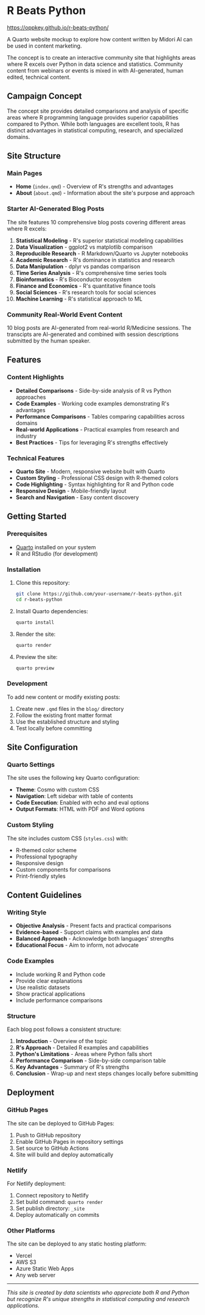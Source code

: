 # R Beats Python

<https://oppkey.github.io/r-beats-python/>

A Quarto website mockup to explore how content written by Midori AI can be used in content marketing.

The concept is to create an interactive community site that highlights areas where R excels over Python in data science and statistics. Community content from webinars or events is mixed in with AI-generated, human edited, technical content.

## Campaign Concept

The concept site provides detailed comparisons and analysis of specific areas where R programming language provides superior capabilities compared to Python. While both languages are excellent tools, R has distinct advantages in statistical computing, research, and specialized domains.

## Site Structure

### Main Pages

- **Home** (`index.qmd`) - Overview of R's strengths and advantages
- **About** (`about.qmd`) - Information about the site's purpose and approach

### Starter AI-Generated Blog Posts

The site features 10 comprehensive blog posts covering different areas where R excels:

1. **Statistical Modeling** - R's superior statistical modeling capabilities
2. **Data Visualization** - ggplot2 vs matplotlib comparison
3. **Reproducible Research** - R Markdown/Quarto vs Jupyter notebooks
4. **Academic Research** - R's dominance in statistics and research
5. **Data Manipulation** - dplyr vs pandas comparison
6. **Time Series Analysis** - R's comprehensive time series tools
7. **Bioinformatics** - R's Bioconductor ecosystem
8. **Finance and Economics** - R's quantitative finance tools
9. **Social Sciences** - R's research tools for social sciences
10. **Machine Learning** - R's statistical approach to ML

### Community Real-World Event Content

10 blog posts are AI-generated from real-world R/Medicine sessions. The transcipts are AI-generated and combined with
session descriptions submitted by the human speaker.

## Features

### Content Highlights

- **Detailed Comparisons** - Side-by-side analysis of R vs Python approaches
- **Code Examples** - Working code examples demonstrating R's advantages
- **Performance Comparisons** - Tables comparing capabilities across domains
- **Real-world Applications** - Practical examples from research and industry
- **Best Practices** - Tips for leveraging R's strengths effectively

### Technical Features

- **Quarto Site** - Modern, responsive website built with Quarto
- **Custom Styling** - Professional CSS design with R-themed colors
- **Code Highlighting** - Syntax highlighting for R and Python code
- **Responsive Design** - Mobile-friendly layout
- **Search and Navigation** - Easy content discovery

## Getting Started

### Prerequisites

- [Quarto](https://quarto.org/) installed on your system
- R and RStudio (for development)

### Installation

1. Clone this repository:

   ```bash
   git clone https://github.com/your-username/r-beats-python.git
   cd r-beats-python
   ```

2. Install Quarto dependencies:

   ```bash
   quarto install
   ```

3. Render the site:
   ```bash
   quarto render
   ```

4. Preview the site:

   ```bash
   quarto preview
   ```

### Development

To add new content or modify existing posts:

1. Create new `.qmd` files in the `blog/` directory
2. Follow the existing front matter format
3. Use the established structure and styling
4. Test locally before committing

## Site Configuration

### Quarto Settings

The site uses the following key Quarto configuration:

- **Theme**: Cosmo with custom CSS
- **Navigation**: Left sidebar with table of contents
- **Code Execution**: Enabled with echo and eval options
- **Output Formats**: HTML with PDF and Word options

### Custom Styling

The site includes custom CSS (`styles.css`) with:

- R-themed color scheme
- Professional typography
- Responsive design
- Custom components for comparisons
- Print-friendly styles

## Content Guidelines

### Writing Style

- **Objective Analysis** - Present facts and practical comparisons
- **Evidence-based** - Support claims with examples and data
- **Balanced Approach** - Acknowledge both languages' strengths
- **Educational Focus** - Aim to inform, not advocate

### Code Examples

- Include working R and Python code
- Provide clear explanations
- Use realistic datasets
- Show practical applications
- Include performance comparisons

### Structure

Each blog post follows a consistent structure:

1. **Introduction** - Overview of the topic
2. **R's Approach** - Detailed R examples and capabilities
3. **Python's Limitations** - Areas where Python falls short
4. **Performance Comparison** - Side-by-side comparison table
5. **Key Advantages** - Summary of R's strengths
6. **Conclusion** - Wrap-up and next steps
 changes locally before submitting

## Deployment

### GitHub Pages

The site can be deployed to GitHub Pages:

1. Push to GitHub repository
2. Enable GitHub Pages in repository settings
3. Set source to GitHub Actions
4. Site will build and deploy automatically

### Netlify

For Netlify deployment:

1. Connect repository to Netlify
2. Set build command: `quarto render`
3. Set publish directory: `_site`
4. Deploy automatically on commits

### Other Platforms

The site can be deployed to any static hosting platform:

- Vercel
- AWS S3
- Azure Static Web Apps
- Any web server

---

*This site is created by data scientists who appreciate both R and Python but recognize R's unique strengths in statistical computing and research applications.* 
